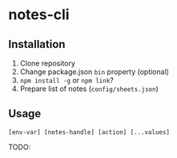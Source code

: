 # notes-cli

## Installation

1. Clone repository
1. Change package.json `bin` property (optional)
1. `npm install -g` or `npm link`?
1. Prepare list of notes (`config/sheets.json`)

## Usage

`[env-var] [notes-handle] [action] [...values]`

TODO: